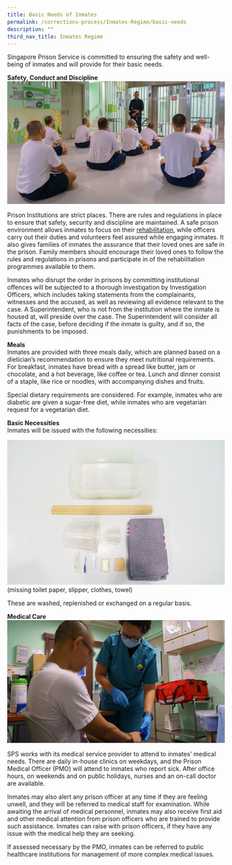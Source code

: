 ```yaml
---
title: Basic Needs of Inmates
permalink: /corrections-process/Inmates-Regime/basic-needs
description: ""
third_nav_title: Inmates Regime
---
```

Singapore Prison Service is committed to ensuring the safety and well-being of inmates and will provide for their basic needs.

**Safety, Conduct and Discipline**<br>
![](/images/Prison%20Life/2022-PrisonRegime-MusterCheck-1.jpg)

Prison Institutions are strict places. There are rules and regulations in place to ensure that safety, security and discipline are maintained. A safe prison environment allows inmates to focus on their [rehabilitation](/rehabilitation-process), while officers carry out their duties and volunteers feel assured while engaging inmates. It also gives families of inmates the assurance that their loved ones are safe in the prison. Family members should encourage their loved ones to follow the rules and regulations in prisons and participate in of the rehabilitation programmes available to them.

Inmates who disrupt the order in prisons by committing institutional offences will be subjected to a thorough investigation by Investigation Officers, which includes taking statements from the complainants, witnesses and the accused, as well as reviewing all evidence relevant to the case.  A Superintendent, who is not from the institution where the inmate is housed at, will preside over the case. The Superintendent will consider all facts of the case, before deciding if the inmate is guilty, and if so, the punishments to be imposed.

**Meals**<br>
Inmates are provided with three meals daily, which are planned based on a dietician’s recommendation to ensure they meet nutritional requirements. For breakfast, inmates have bread with a spread like butter, jam or chocolate, and a hot beverage, like coffee or tea. Lunch and dinner consist of a staple, like rice or noodles, with accompanying dishes and fruits. 

Special dietary requirements are considered. For example, inmates who are diabetic are given a sugar-free diet, while inmates who are vegetarian request for a vegetarian diet. 

**Basic Necessities**  <br>
Inmates will be issued with the following necessities:

![](/images/Prison%20Life/2022-PrisonAdmission-KitBox-4.jpg)
(missing toilet paper, slipper, clothes, towel)

These are washed, replenished or exchanged on a regular basis.

**Medical Care**<br> 
![](/images/Prison%20Life/2022-PrisonRegime-MedicalCare-1.jpg)

SPS works with its medical service provider to attend to inmates’ medical needs. There are daily in-house clinics on weekdays, and the Prison Medical Officer (PMO) will attend to inmates who report sick. After office hours, on weekends and on public holidays, nurses and an on-call doctor are available.

Inmates may also alert any prison officer at any time if they are feeling unwell, and they will be referred to medical staff for examination. While awaiting the arrival of medical personnel, inmates may also receive first aid and other medical attention from prison officers who are trained to provide such assistance. Inmates can raise with prison officers, if they have any issue with the medical help they are seeking.

If assessed necessary by the PMO, inmates can be referred to public healthcare institutions for management of more complex medical issues.